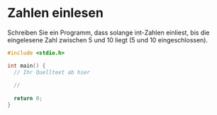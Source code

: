 # Zahlen einlesen

Schreiben Sie ein Programm, dass solange int-Zahlen einliest, 
bis die eingelesene Zahl zwischen 5 und 10 liegt (5 und 10 eingeschlossen).

```cpp
#include <stdio.h>

int main() {
  // Ihr Quelltext ab hier
  
  //
  
  return 0;
}
```